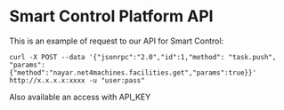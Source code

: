 # Smart Control Platform API

This is an example of request to our API for Smart Control:

```
curl -X POST --data '{"jsonrpc":"2.0","id":1,"method": "task.push", "params":{"method":"nayar.net4machines.facilities.get","params":true}}' http://x.x.x.x:xxxx -u "user:pass"
```


Also available an access with API_KEY